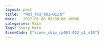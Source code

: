 ```yaml
---
layout: post
title:  "메인_회상_001~012장"
date:   2022-01-06 03:00:00 +0000
categories: Main
Tags: Story Main
SceneCode: ["scene_skip_cp001-012_q1_s10"]
---
```

